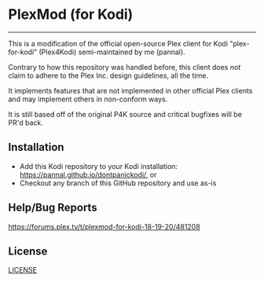 # PlexMod (for Kodi)

---

This is a modification of the official open-source Plex client for Kodi "plex-for-kodi" (Plex4Kodi)  semi-maintained by me (pannal).

Contrary to how this repository was handled before, this client does _not_ claim to adhere to the Plex Inc. design guidelines, all the time.

It implements features that are not implemented in other official Plex clients and may implement others in non-conform ways.

It is still based off of the original P4K source and critical bugfixes will be PR'd back.


## Installation

* Add this Kodi repository to your Kodi installation: https://pannal.github.io/dontpanickodi/, or
* Checkout any branch of this GitHub repository and use as-is


## Help/Bug Reports
https://forums.plex.tv/t/plexmod-for-kodi-18-19-20/481208

## License
[LICENSE](https://github.com/plexinc/plex-for-kodi/blob/master/LICENSE.txt)